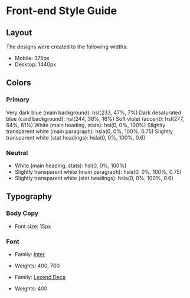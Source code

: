 # Front-end Style Guide

## Layout

The designs were created to the following widths:

- Mobile: 375px
- Desktop: 1440px

## Colors

### Primary

Very dark blue (main background): hsl(233, 47%, 7%)
Dark desaturated blue (card background): hsl(244, 38%, 16%)
Soft violet (accent): hsl(277, 64%, 61%)
White (main heading, stats): hsl(0, 0%, 100%)
Slightly transparent white (main paragraph): hsla(0, 0%, 100%, 0.75)
Slightly transparent white (stat headings): hsla(0, 0%, 100%, 0.6)

### Neutral

- White (main heading, stats): hsl(0, 0%, 100%)
- Slightly transparent white (main paragraph): hsla(0, 0%, 100%, 0.75)
- Slightly transparent white (stat headings): hsla(0, 0%, 100%, 0.6)

## Typography

### Body Copy

- Font size: 15px

### Font

- Family: [Inter](https://fonts.google.com/specimen/Inter)
- Weights: 400, 700

- Family: [Lexend Deca](https://fonts.google.com/specimen/Lexend+Deca)
- Weights: 400
